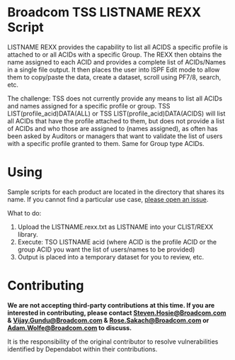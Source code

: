 # Broadcom TSS LISTNAME REXX Script
LISTNAME REXX provides the capability to list all ACIDS a specific profile is attached to or all ACIDs with a specific Group. The REXX then obtains the name assigned to each ACID and provides a complete list of ACIDs/Names in a single file output. It then places the user into ISPF Edit mode to allow them to copy/paste the data, create a dataset, scroll using PF7/8, search, etc. 

The challenge:  TSS does not currently provide any means to list all ACIDs and names assigned for a specific profile or group.  TSS LIST(profile_acid)DATA(ALL) or TSS LIST(profile_acid)DATA(ACIDS) will list all ACIDs that have the profile attached to them, but does not provide a list of ACIDs and who those are assigned to (names assigned), as often has been asked by Auditors or managers that want to validate the list of users with a specific profile granted to them.  Same for Group type ACIDs.   

# Using
Sample scripts for each product are located in the directory that shares its name. If you cannot find a particular use case, [please open an issue](https://github.com/BroadcomMFD/broadcom-product-scripts/issues/new).

What to do:   
1.	Upload the LISTNAME.rexx.txt as LISTNAME into your CLIST/REXX library.
2.	Execute:  TSO LISTNAME acid  (where ACID is the profile ACID or the group ACID you want the list of users/names to be provided)          
3.	Output is placed into a temporary dataset for you to review, etc.   
 
  	
# Contributing
**We are not accepting third-party contributions at this time. If you are interested in contributing, please contact Steven.Hosie@Broadcom.com & Vijay.Gundu@Broadcom.com & Rose.Sakach@Broadcom.com or Adam.Wolfe@Broadcom.com to discuss.**

It is the responsibility of the original contributor to resolve vulnerabilities identified by Dependabot within their contributions.
